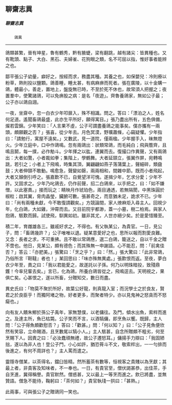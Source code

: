 

## 聊齋志異

##### 聊齋志異
　　`鴿異`

* * *

鴿類甚繁，晉有坤星，魯有鶴秀，黔有腋蜨，梁有翻跳，越有諸尖：皆異種也。又有靴頭、點子、大白、黑石、夫婦雀、花狗眼之類，名不可屈以指，惟好事者能辨之也。

鄒平張公子幼量，癖好之，按經而求，務盡其種。其養之也，如保嬰兒：冷則療以粉草，熱則投以鹽顆。鴿善睡，睡太甚，有病麻痹而死者。張在廣陵，以十金購一鴿，體最小，善走，置地上，盤旋無已時，不至於死不休也，故常須人把握之；夜置羣中，使驚諸鴿，可以免痹股之病：是名「夜遊」。齊魯養鴿家，無如公子最；公子亦以鴿自詡。

一夜，坐齋中，忽一白衣少年叩扉入，殊不相識。問之。答曰：「漂泊之人，姓名何足道。遙聞畜鴿最盛，此亦生平所好，願得寓目。」張乃盡出所有，五色俱備，燦若雲錦。少年笑曰：「人言果不虛，公子可謂盡養鴿之能事矣。僕亦攜有一兩頭，頗願觀之否？」張喜，從少年去。月色冥漠，野壙蕭條，心竊疑懼。少年指曰：「請勉行，寓屋不遠矣。」又數武，見一道院，僅兩楹。少年握手入，昧無燈火。少年立庭中，口中作鴿鳴。忽有兩鴿出：狀類常鴿，而毛純白；飛與簷齊，且鳴且鬬，每一撲，必作觔斗。少年揮之以肱，連翼而去。復撮口作異聲，又有兩鴿出：大者如鶩，小者裁如拳；集階上，學鶴舞。大者延頸立，張翼作屏，宛轉鳴跳，若引之；小者上下飛鳴，時集其頂，翼翩翩如燕子落蒲葉上，聲細碎，類鼗鼓；大者伸頸不敢動。鳴愈急，聲變如磬，兩兩相和，間雜中節。既而小者飛起，大者又顛倒引呼之。張嘉歎不已，自覺望洋可愧。遂揖少年，乞求分愛；少年不許。又固求之。少年乃叱鴿去，仍作前聲，招二白鴿來，以手把之，曰：「如不嫌憎，以此塞責。」接而玩之：睛映月作琥珀色，兩目通透，若無隔閡，中黑珠圓於椒粒；啟其翼，脅肉晶瑩，臟腑可數。張甚奇之，而意猶未足，詭求不已。少年曰：「尚有兩種未獻，今不敢復請觀矣。」方競論間，家人燎麻炬入尋主人。回視少年，化白鴿，大如雞，沖霄而去。又目前院宇都渺，蓋一小墓，樹二柏焉。與家人抱鴿，駭歎而歸。試使飛，馴異如初。雖非其尤，人世亦絕少矣。於是愛惜臻至。

積二年，育雌雄各三。雖戚好求之，不得也。有父執某公，為貴官。一日，見公子，問：「畜鴿幾許？」公子唯唯以退。疑某意愛好之也，思所以報而割愛良難。又念：長者之求，不可重拂。且不敢以常鴿應，選二白鴿，籠送之，自以千金之贈不啻也。他日，見某公，頗有德色；而其殊無一申謝語。心不能忍，問：「前禽佳否？」答云：「亦肥美。」張驚曰：「烹之乎？」曰：「然。」張大驚曰：「此非常鴿，乃俗所言『靼韃』者也！」某回思曰：「味亦殊無異處。」張歎恨而返。至夜，夢白衣少年至，責之曰：「我以君能愛之，故遂託以子孫。何乃以明珠暗投，致殘鼎鑊！今率兒輩去矣。」言已，化為鴿，所養白鴿皆從之，飛鳴逕去。天明視之，果俱亡矣。心甚恨之，遂以所畜，分贈知交，數日而盡。

異史氏曰：「物莫不聚於所好，故葉公好龍，則真龍入室；而況學士之於良友，賢君之於良臣乎！而獨阿堵之物，好者更多，而聚者特少。亦以見鬼神之怒貪而不怒癡也。」

向有友人饋朱鯽於孫公子禹年，家無慧僕，以老傭往。及門，傾水出魚，索柈而進之。及達主所，魚已枯斃。公子笑而不言，以酒犒傭，即烹魚以饗。既歸，主人問：「公子得魚頗歡慰否？」答曰：「歡甚。」問：「何以知？」曰：「公子見魚便欣然有笑容，立命賜酒，且烹數尾以犒小人。」主人駭甚，自念所贈頗不粗劣，何至烹賜下人。因責之曰：「必汝蠢頑無禮，故公子遷怒耳。」傭揚手力辯曰：「我固陋拙，遂以為非人也！登公子門，小心如許，猶恐筲斗不文，敬索柈出，一一勻排而後進之，有何不周詳也？」主人罵而遣之。

靈隱寺僧某，以茶得名，鐺臼皆精。然所蓄茶有數等，恒視客之貴賤以為烹獻；其最上者，非貴客及知味者，不一奉也。一日，有貴官至，僧伏謁甚恭，出佳茶，手自烹進，冀得稱譽。貴官默然。僧惑甚，又以最上一等烹而進之。飲已將盡，並無贊語。僧急不能待，鞠躬曰：「茶何如？」貴官執琖一拱曰：「甚熱。」

此兩事，可與張公子之贈鴿同一笑也。

* * *

